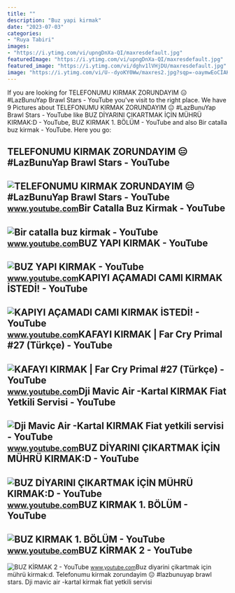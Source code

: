 ```yaml
---
title: ""
description: "Buz yapi kirmak"
date: "2023-07-03"
categories:
- "Ruya Tabiri"
images:
- "https://i.ytimg.com/vi/upngDnXa-QI/maxresdefault.jpg"
featuredImage: "https://i.ytimg.com/vi/upngDnXa-QI/maxresdefault.jpg"
featured_image: "https://i.ytimg.com/vi/dghv1lVHjDU/maxresdefault.jpg"
image: "https://i.ytimg.com/vi/U--dyoKY0Ww/maxres2.jpg?sqp=-oaymwEoCIAKENAF8quKqQMcGADwAQH4AbYIgAKAD4oCDAgAEAEYSSBiKGUwDw==&amp;rs=AOn4CLAwrMEK2BhkxJzWsGKg-xi-jRs4jw"
---
```


If you are looking for TELEFONUMU KIRMAK ZORUNDAYIM 😑 #LazBunuYap Brawl Stars - YouTube you've visit to the right place. We have 9 Pictures about TELEFONUMU KIRMAK ZORUNDAYIM 😑 #LazBunuYap Brawl Stars - YouTube like BUZ DİYARINI ÇIKARTMAK İÇİN MÜHRÜ KIRMAK:D - YouTube, BUZ KIRMAK 1. BÖLÜM - YouTube and also Bir catalla buz kirmak - YouTube. Here you go:

TELEFONUMU KIRMAK ZORUNDAYIM 😑 #LazBunuYap Brawl Stars - YouTube
----------------------------------------------------------------

 ![TELEFONUMU KIRMAK ZORUNDAYIM 😑 #LazBunuYap Brawl Stars - YouTube](https://i.ytimg.com/vi/bY77N0N1KP8/maxresdefault.jpg) <small>www.youtube.com</small>Bir Catalla Buz Kirmak - YouTube
--------------------------------

 ![Bir catalla buz kirmak - YouTube](https://i.ytimg.com/vi/7KKUxkZcr1s/hqdefault.jpg) <small>www.youtube.com</small>BUZ YAPI KIRMAK - YouTube
-------------------------

 ![BUZ YAPI KIRMAK - YouTube](https://i.ytimg.com/vi/i8Noz57UsTM/hqdefault.jpg) <small>www.youtube.com</small>KAPIYI AÇAMADI CAMI KIRMAK İSTEDİ! - YouTube
--------------------------------------------

 ![KAPIYI AÇAMADI CAMI KIRMAK İSTEDİ! - YouTube](https://i.ytimg.com/vi/upngDnXa-QI/maxresdefault.jpg) <small>www.youtube.com</small>KAFAYI KIRMAK | Far Cry Primal #27 (Türkçe) - YouTube
-----------------------------------------------------

 ![KAFAYI KIRMAK | Far Cry Primal #27 (Türkçe) - YouTube](https://i.ytimg.com/vi/dTuGBiraEUQ/maxresdefault.jpg) <small>www.youtube.com</small>Dji Mavic Air -Kartal KIRMAK Fiat Yetkili Servisi - YouTube
-----------------------------------------------------------

 ![Dji Mavic Air -Kartal KIRMAK Fiat yetkili servisi - YouTube](https://i.ytimg.com/vi/dghv1lVHjDU/maxresdefault.jpg) <small>www.youtube.com</small>BUZ DİYARINI ÇIKARTMAK İÇİN MÜHRÜ KIRMAK:D - YouTube
----------------------------------------------------

 ![BUZ DİYARINI ÇIKARTMAK İÇİN MÜHRÜ KIRMAK:D - YouTube](https://i.ytimg.com/vi/U--dyoKY0Ww/maxres2.jpg?sqp=-oaymwEoCIAKENAF8quKqQMcGADwAQH4AbYIgAKAD4oCDAgAEAEYSSBiKGUwDw==&rs=AOn4CLAwrMEK2BhkxJzWsGKg-xi-jRs4jw) <small>www.youtube.com</small>BUZ KIRMAK 1. BÖLÜM - YouTube
-----------------------------

 ![BUZ KIRMAK 1. BÖLÜM - YouTube](https://i.ytimg.com/vi/_F8TJRkSO6c/hqdefault.jpg?sqp=-oaymwEmCOADEOgC8quKqQMa8AEB-AHUBoAC4AOKAgwIABABGHIgXCg3MA8=&rs=AOn4CLAMtyAALd5t2-d6sStQ4g8_RMMf8g) <small>www.youtube.com</small>BUZ KİRMAK 2 - YouTube
----------------------

 ![BUZ KİRMAK 2 - YouTube](https://i.ytimg.com/vi/gbTVzvcFIZw/hq2.jpg?sqp=-oaymwEoCOADEOgC8quKqQMcGADwAQH4AcoEgALQBYoCDAgAEAEYViBaKGUwDw==&rs=AOn4CLBYlW8RunIYcezV_L6Wx_ihgUd7WQ) <small>www.youtube.com</small>Buz di̇yarini çikartmak i̇çi̇n mührü kirmak:d. Telefonumu kirmak zorundayim 😑 #lazbunuyap brawl stars. Dji mavic air -kartal kirmak fiat yetkili servisi

